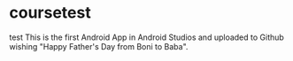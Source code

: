 # coursetest
test
This is the first Android App in Android Studios and uploaded to Github wishing "Happy Father's Day from Boni to Baba".

